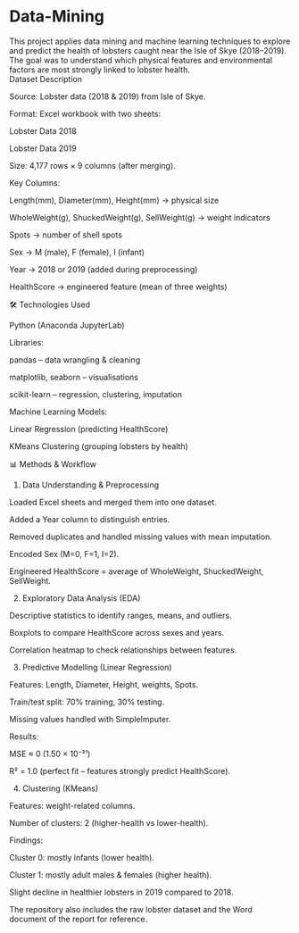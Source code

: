 # Data-Mining
This project applies data mining and machine learning techniques to explore and predict the health of lobsters caught near the Isle of Skye (2018–2019). The goal was to understand which physical features and environmental factors are most strongly linked to lobster health.  
Dataset Description
 
Source: Lobster data (2018 & 2019) from Isle of Skye.

Format: Excel workbook with two sheets:

Lobster Data 2018

Lobster Data 2019

Size: 4,177 rows × 9 columns (after merging).

Key Columns:

Length(mm), Diameter(mm), Height(mm) → physical size

WholeWeight(g), ShuckedWeight(g), SellWeight(g) → weight indicators

Spots → number of shell spots

Sex → M (male), F (female), I (infant)

Year → 2018 or 2019 (added during preprocessing)

HealthScore → engineered feature (mean of three weights)

🛠️ Technologies Used

Python (Anaconda JupyterLab)

Libraries:

pandas – data wrangling & cleaning

matplotlib, seaborn – visualisations

scikit-learn – regression, clustering, imputation

Machine Learning Models:

Linear Regression (predicting HealthScore)

KMeans Clustering (grouping lobsters by health)

📊 Methods & Workflow
1. Data Understanding & Preprocessing

Loaded Excel sheets and merged them into one dataset.

Added a Year column to distinguish entries.

Removed duplicates and handled missing values with mean imputation.

Encoded Sex (M=0, F=1, I=2).

Engineered HealthScore = average of WholeWeight, ShuckedWeight, SellWeight.

2. Exploratory Data Analysis (EDA)

Descriptive statistics to identify ranges, means, and outliers.

Boxplots to compare HealthScore across sexes and years.

Correlation heatmap to check relationships between features.

3. Predictive Modelling (Linear Regression)

Features: Length, Diameter, Height, weights, Spots.

Train/test split: 70% training, 30% testing.

Missing values handled with SimpleImputer.

Results:

MSE ≈ 0 (1.50 × 10⁻³¹)

R² = 1.0 (perfect fit – features strongly predict HealthScore).

4. Clustering (KMeans)

Features: weight-related columns.

Number of clusters: 2 (higher-health vs lower-health).

Findings:

Cluster 0: mostly infants (lower health).

Cluster 1: mostly adult males & females (higher health).

Slight decline in healthier lobsters in 2019 compared to 2018.

The repository also includes the raw lobster dataset and the Word document of the report for reference.
